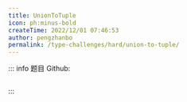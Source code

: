 ```yaml
---
title: UnionToTuple
icon: ph:minus-bold
createTime: 2022/12/01 07:46:53
author: pengzhanbo
permalink: /type-challenges/hard/union-to-tuple/
---
```


::: info 题目
Github: []()

```ts

```

:::

